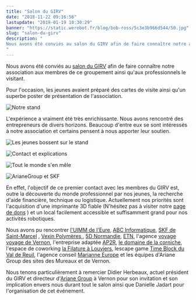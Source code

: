 ```yaml
---
title: "Salon du GIRV"
date: "2018-11-22 09:16:56"
lastupdate: "2019-01-19 10:30:29"
banner: "https://static.werobot.fr/blog/bob-ross/5c3e3b966d544/50.jpg"
slug: "salon-du-girv"
description: " 
Nous avons été conviés au salon du GIRV afin de faire connaître notre association aux membres de ce groupe.
"
---
```

Nous avons été conviés au <a href="https://salondugirv.com"> salon du GIRV</a> afin de faire connaître notre association aux membres de ce groupement ainsi qu'aux professionnels le visitant.

Pour l'occasion, les jeunes avaient préparé des cartes de visite ainsi qu'un superbe poster de présentation de l'association.

![Notre stand](https://static.werobot.fr/blog/bob-ross/5c3e3b9c79383/50.jpg "Notre stand")

L'expérience a vraiment été très enrichissante. Nous avons rencontré des entrepreneurs de divers horizons. Beaucoup d'entre eux se sont intéressés à notre association et certains pensent à nous apporter leur soutien.

![Les jeunes bossent sur le stand](https://static.werobot.fr/blog/bob-ross/5c3e3b9eaa4e2/50.jpg "Les jeunes bossent sur le stand")

![Contact et explications](https://static.werobot.fr/blog/bob-ross/5c3e3ba1278a6/50.jpg "Contact et explications")

![Tout le monde s'en mêle](https://static.werobot.fr/blog/bob-ross/5c3e44cbf359c/50.jpg "Tout le monde s'en mêle")

![ArianeGroup et SKF](https://static.werobot.fr/blog/bob-ross/5c3e44cea3a0b/50.jpg "ArianeGroup et SKF")


En effet, l'objectif de ce premier contact avec les membres du GIRV est, outre la découverte du monde professionnel par nos jeunes, la recherche d'aide financière, technique ou logistique.
Actuellement nos priorités sont 
l'acquisition d'une imprimante 3D fiable (N'hésitez pas à visiter notre <a href="https://www.helloasso.com/associations/we-robot/formulaires/1">page de dons</a> ) et un local facilement accessible et suffisamment grand pour nos activités robotiques.

Nous avons pu rencontrer <a href="uimm-eure.org">l'UIMM de l'Eure</a>, <a href="https://www.abc-info.fr/">ABC Informatique</a>, <a href="http://www.skf.com/fr/index.html">SKF de Saint-Marcel</a> , <a href="http://www.vexin-polymeres.com"> Vexin Polymères </a> , <a href="www.5d-normandie.fr">5D Normandie</a>, <a href="http://etn.fr/">ETN</a>, l'agence <a href="https://www.agence-voyage-voyage.com/">voyage voyage de Vernon</a>, l'entreprise adaptée <a href="https://proreseaux.com/">AP2R</a>, <a href="https://domainedelacorniche.com/fr/">le domaine de la corniche</a>, l'espace de coworking <a href="http://www.lafilature.space/"> la Filature à Louviers</a>, lescape game <a href="https://www.timeblock.fr/">Time Block du Val de Reuil</a>, l'agence conseil <a href="http://marianneurope.fr/"> Marianne Europe</a> et les équipes d'Ariane Group des sites des Mureaux et de Vernon.

Nous tenons particulièrement à remercier Didier Herbeaux, actuel président du GIRV et directeur d'<a href="https://www.ariane.group/fr/">Ariane Group</a> à Vernon pour son invitation et son implication envers nous durant tout le salon ainsi que Danielle Jadart pour l'organisation de cet événement.
    
